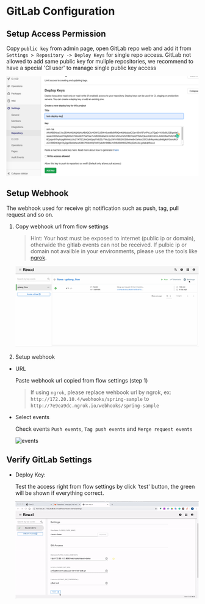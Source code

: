 # GitLab Configuration

## Setup Access Permission

Copy `public key` from admin page, open GitLab repo web and add it from `Settings > Repository -> Deploy Keys` for single repo access. GitLab not allowed to add same public key for muliple repositories, we recommend to have a special 'CI user' to manage single public key access

![gitlab_setup_deploy_key](../../_images/git/gitlab_setup_deploy_key.png)

## Setup Webhook

The webhook used for receive git notification such as push, tag, pull request and so on.

1. Copy webhook url from flow settings
    > Hint: Your host must be exposed to internet (public ip or domain), otherwide the gitlab events can not be received.
    > If pulbic ip or domain not availble in your environments, please use the tools like [ngrok](https://ngrok.com/).  

   ![webhook settings](../../_images/git/select_webhook_url.gif)

2. Setup webhook

- URL
  
  Paste webhook url copied from flow settings (step 1)

  > If using `ngrok`, please replace wehbook url by ngrok, ex: `http://172.20.10.4/webhooks/spring-sample` to `http://7e9ea9dc.ngrok.io/webhooks/spring-sample`

- Select events
  
  Check events `Push events`, `Tag push events` and `Merge request events`
  
  ![events](../../_images/gitlab_setup_webhook.png)

## Verify GitLab Settings

- Deploy Key:
  
  Test the access right from flow settings by click 'test' button, the green will be shown if everything correct.

  ![gitlab_test](../../_images/git/gitlab_test_config.gif)